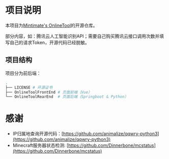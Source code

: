 # 项目说明
本项目为[Mintimate's OnlineTool](https://tool.mintimate.cn)的开源仓库。

部分内容，如：腾讯云人工智能识别API；需要自己购买腾讯云接口调用次数并填写自己的请求Token，开源代码已经脱敏。

## 项目结构
项目分为前后端：
```bash
.
├── LICENSE # 开源证书
├── OnlineToolFrontEnd # 页面前端（Vue）
└── OnlineToolRearEnd  # 页面后端（Springboot & Python）
```


# 感谢
- IP归属地查询开源代码：[https://github.com/animalize/qqwry-python3](https://github.com/animalize/qqwry-python3)
- Minecraft服务器状态检测: [https://github.com/Dinnerbone/mcstatus](https://github.com/Dinnerbone/mcstatus)
